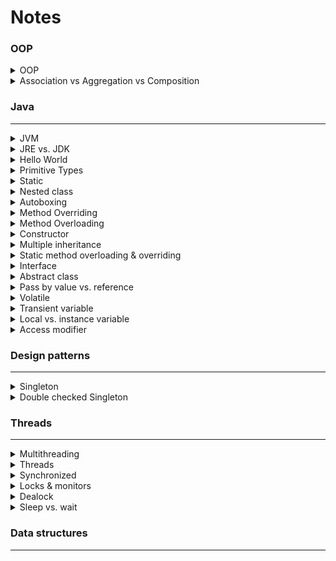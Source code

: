 # Notes

### OOP
<details>
  <summary>OOP</summary>
  
  - Abstraction: develop classes in terms of their own functionality, instead of their implementation details.
  - Encapsulation: objects hide their internal characteristics and behavior.
  - Polymorphism: present the same interface for differing underlying data types.
    - Compile-time polymorphism (static binding) – Method overloading
    - Runtime polymorphism (dynamic binding) – Method overriding
  - Inheritance: acquire fields and methods of the base class.
  - Predefined & user-defined types as objects.
  - Message-based.
  
  Java not 100% OO becquse of primitives types.
</details>

<details>
  <summary>Association vs Aggregation vs Composition</summary>
  
  - Association: link between two classes communicating with each other.
  - Aggregation and Composition are special cases of association.
  - Composition: the child cannot exist independent of the parent.
</details>

### Java
---

<details>
  <summary>JVM</summary>
  
  Process vthat can execute Java bytecode.
</details>

<details>
  <summary>JRE vs. JDK</summary>
  
  - JRE is a JVM implementation
  - JDK includes the JRE and development tools.
</details>

<details>
  <summary>Hello World</summary>
  
  ```
  public class HelloWorld {
    public static void main(String args[]) {  
      System.out.println("Hello World");  
    }
  }
  ```
</details>

<details>
  <summary>Primitive Types</summary>
  
  - Boolean, byte, char, int, float, double, long, short.
  - Java provides wrapper classes for each primitive type.
</details>

<details>
  <summary>Static</summary>
  
  - Static variable/method can be accessed without instantiation.
  - Static class.
  - Static block: code executed when loading the class in memory.
  
  Note: static fields and blocks are initialized one after another.
</details>

<details>
  <summary>Nested class</summary>
  
  - Not-static nested class has access to instance variable/methods of the outer class.
  - Not-static nested class cannot be instantiated without the outer class.
  - Static nested class have only access to static member of the outer class.
</details>

<details>
  <summary>Autoboxing</summary>
  
  Automatic conversion made by the Java compiler between the primitive types and their corresponding object wrapper classes.
</details>

<details>
  <summary>Method Overriding</summary>
  
  Child class redefines the same method as a parent class (cannot limit the access of the method).
</details>

<details>
  <summary>Method Overloading</summary>
  
  Methods in the same class that have the exact same name, but different parameters.
</details>

<details>
  <summary>Constructor</summary>
  
  - Default constructor
  - Support constructor overloading
  - Copy constructor
</details>

<details>
  <summary>Multiple inheritance</summary>
  
  Each class is able to extend only on one class but is able to implement more than one interfaces.
</details>

<details>
  <summary>Static method overloading & overriding</summary>
  
  - Static methods can be overloaded (static binding), but not by instance methods.
  - Static methods cannot be overriden (dynamic binding).
</details>

<details>
  <summary>Interface</summary>
  
  - Interface methods are implicitly abtracts.
  - Implement a number of interfaces.
  - Must implement all methods declared in the interface.
  - Variables declared in an interface are by default `public static final`.
  - Members of a Java interface are public by default.
  - An interface is public by default.
</details>

<details>
  <summary>Abstract class</summary>
  
  - Abstract class can have both abstract and non-abstract methods.
  - Extend only one abstract class.
  - **Abstract classes can implement interfaces without even providing the implementation of interface methods.**
</details>

<details>
  <summary>Pass by value vs. reference</summary>
  
  - Pass by value: a copy of the object is passed (Java primitive types).
  - Pass by reference: a pointer to the object is passed (Java objects).
</details>

<details>
  <summary>Volatile</summary>
  
  - Value not cached and always read from main memory.
  - TODO: https://www.javacodegeeks.com/2018/03/volatile-java-works-example-volatile-keyword-java.html
</details>

<details>
  <summary>Transient variable</summary>
  
  A transcient variable is not serialized.
</details>

<details>
  <summary>Local vs. instance variable</summary>
  
  - Local variable is declared inside a method or constructor.
  - Instance variable is declared inside a class.
  - Local variable must be initialized (compilation error).
</details>

<details>
  <summary>Access modifier</summary>
  
  - Public: accessible from everywhere.
  - Protected: accessible within the package and the subclasses in any package.
  - Package private (default): accessible within the package.
  - Private: accessible within the same class.
</details>

### Design patterns
---

<details>
  <summary>Singleton</summary>
  
  - Single instance.
  - Global access.
</details>

<details>
  <summary>Double checked Singleton</summary>
  
  - Synchronized `getInstance` method results in poor performance.
  - Verify if the instance must be created before competing for the lock. 
    ```
    public class Singleton {
      private static volatile Singleton instance;
      public static Singleton getInstance() {
          if (instance == null) {
              synchronized (Singleton.class) {
                  if (instance == null) {
                      instance = new DclSingleton();
                  }
              }
          }
          return instance;
      }
    }
    ```
    The field needs to be volatile to prevent cache incoherence issues, becaue the *Java memory model* allows the publication of partially initialized objects.
  - Alternative:
    - Early initialisation.
    - Lazy initialization using a nested static class (the "holder").
    - Enum singleton.
</details>

### Threads
---

<details>
  <summary>Multithreading</summary>
  
  - Mutual exclusion over the critical section.
  - Cooperation of threads
</details>

<details>
  <summary>Threads</summary>
  
  - Extend `Thread` class and override `run` method.
  - Implement `Runnable` interface (preferred) and create a thread from it `new Thread(runnable)`.
  - Methods:
    - id, name, priority, state
    - `interrupt()`
    - `join()` waits for the thread to die.
    - `run()` contain the business logic.
    - `start()` creates a new thread and call the `run()` method.
    - `sleep()`
  - States:
    - NEW: created but not yet started.
    - RUNNABLE: executing in the JVM.
    - BLOCKED: waiting for a monitor lock.
    - WAITING: waiting indefinitely for another thread.
    - TIMED_WAITING: aiting for another thread for up to a specified waiting time.
    - TERMINATED: has exited.
</details>

<details>
  <summary>Synchronized</summary>
  
  - method (coarse-grained lock)
  - block (fine-grained lock)
</details>

<details>
  <summary>Locks & monitors</summary>
  
  - Lock (mutex):
    - Threads check the availability of a shared objects through flags attached to the object.
    - Provides *mutual exclusion*.
    - Explicit using `Lock` API.
  - Monitor:
    - Synchronized keyword (implicit)
    - Provides *mutual exclusion* using the *monitor lock*.
    - Provides *cooperation* using the *Wait-set* to notify waiting threads.
  
  -> Each Java object has an associated lock, also referred to as a *monitor*. A thread can acquire the lock for an object by using the synchronized keyword.
</details>

<details>
  <summary>Dealock</summary>
  
  Situation where two or more threads wait for eachothers forever.
</details>

<details>
  <summary>Sleep vs. wait</summary>
  
  - Wait:
    - Instance method of `Object` class.
    - Release the lock.
    - Resume when `notify` is called.
    - Used to sychronise the access to a shared object.
  - Sleep:
    - Static method of `Thread`.
    - Keep lock.
    - Resume ater the specified amount of time.
    - Used to pass time.
</details>
  
### Data structures
---
